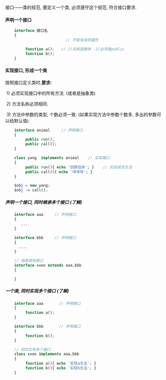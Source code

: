 接口——类的规范, 要定义一个类, 必须遵守这个规范, 符合接口要求.

#### 声明一个接口

```php
    interface 接口名
    {
                           // 不能有成员属性

         function a();   // 1)没有函数体  2)必须是public
         function b();
    }
```

#### 实现接口, 形成一个类

按照接口定义类时,**要求:**

​ 1\) 必须实现接口中的所有方法. \(或者是抽象类\)

​ 2\) 方法名称必须相同.

​ 3\) 方法中参数的类型, 个数必须一致. \(如果实现方法中参数个数多, 多出的参数可以给默认值\)

```php
    interface animal     // 声明接口
    {
         public run();
         public call();
    }

    class yang  implements animal    // 实现接口
    {
         public run(){ echo '四蹄狂奔'; }    // 实现成员方法
         public call(){ echo '咩咩咩'; }     
    }

    $obj = new yang;
    $obj -> call();
```

##### 声明一个接口, 同时继承多个接口 \(了解\)

```php
    interface aaa     // 声明接口
    {
       ....
    }

    interface bbb     // 声明接口
    {
      ....
    }

    // 继承其他接口
    interface xxoo extends aaa,bbb
    {

    }
```

##### 一个类, 同时实现多个接口 \(了解\)

```php
	interface aaa       // 声明接口
    {
         function a();
    }

	interface bbb       // 声明接口
    {
         function b();
    }

	// 同时实现多个接口
	class xxoo implements aaa,bbb
    {
         function a(){ echo '实现a方法'; }
         function b(){ echo '实现b方法'; }
    }
```



